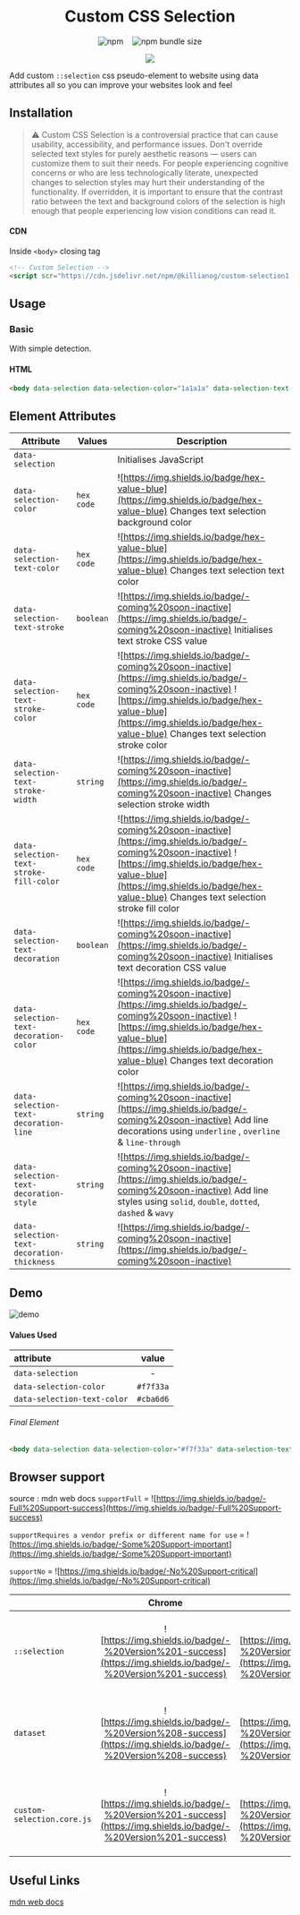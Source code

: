 <h1 align="center">Custom CSS Selection</h1>

<div style="display: flex;
    align-content: center;
    justify-content: center;
    column-gap: 1rem;
}" align="center"><img alt="npm" src="https://img.shields.io/npm/v/custom-selection?color=D9B4FF&logo=npm"><img alt="npm bundle size" src="https://img.shields.io/bundlephobia/min/custom-selection?color=1a1a1a&label=size"></div>

<p align="center">
  <img src="https://github.com/killianog/css-selection/blob/8d4a36c3ea34000a7b3ab71bc1b82c14a939b170/assets/star-small.png?raw=1" />
</p>



Add custom `::selection` css pseudo-element to website using data attributes all so you can improve your websites look and feel


## Installation

> ⚠️ Custom CSS Selection is a controversial practice that can cause usability, accessibility, and performance issues. Don't override selected text styles for purely aesthetic reasons — users can customize them to suit their needs. For people experiencing cognitive concerns or who are less technologically literate, unexpected changes to selection styles may hurt their understanding of the functionality. If overridden, it is important to ensure that the contrast ratio between the text and background colors of the selection is high enough that people experiencing low vision conditions can read it.


#### CDN

Inside `<body>` closing tag

```html
<!-- Custom Selection -->
<script scr="https://cdn.jsdelivr.net/npm/@killianog/custom-selection1.0.0/dist/custom-selection.core.js"></script>
```

## Usage

### Basic

With simple detection.

#### HTML

```html
<body data-selection data-selection-color="1a1a1a" data-selection-text-color="#fffff"></body>
```

## Element Attributes

| Attribute                                  | Values     | Description                                                  |
| ------------------------------------------ | ---------- | ------------------------------------------------------------ |
| `data-selection`                           |            | Initialises JavaScript                                       |
| `data-selection-color`                     | `hex code` | ![https://img.shields.io/badge/hex-value-blue](https://img.shields.io/badge/hex-value-blue) Changes text selection background color |
| `data-selection-text-color`                | `hex code` | ![https://img.shields.io/badge/hex-value-blue](https://img.shields.io/badge/hex-value-blue) Changes text selection text color |
| `data-selection-text-stroke`               | `boolean`  | ![https://img.shields.io/badge/-coming%20soon-inactive](https://img.shields.io/badge/-coming%20soon-inactive) Initialises text stroke CSS value |
| `data-selection-text-stroke-color`         | `hex code` | ![https://img.shields.io/badge/-coming%20soon-inactive](https://img.shields.io/badge/-coming%20soon-inactive) ![https://img.shields.io/badge/hex-value-blue](https://img.shields.io/badge/hex-value-blue) Changes text selection stroke color |
| `data-selection-text-stroke-width`         | `string`   | ![https://img.shields.io/badge/-coming%20soon-inactive](https://img.shields.io/badge/-coming%20soon-inactive) Changes selection stroke width |
| `data-selection-text-stroke-fill-color`    | `hex code` | ![https://img.shields.io/badge/-coming%20soon-inactive](https://img.shields.io/badge/-coming%20soon-inactive) ![https://img.shields.io/badge/hex-value-blue](https://img.shields.io/badge/hex-value-blue) Changes text selection stroke fill color |
| `data-selection-text-decoration`           | `boolean`  | ![https://img.shields.io/badge/-coming%20soon-inactive](https://img.shields.io/badge/-coming%20soon-inactive) Initialises text decoration CSS value |
| `data-selection-text-decoration-color`     | `hex code` | ![https://img.shields.io/badge/-coming%20soon-inactive](https://img.shields.io/badge/-coming%20soon-inactive) ![https://img.shields.io/badge/hex-value-blue](https://img.shields.io/badge/hex-value-blue) Changes text decoration color |
| `data-selection-text-decoration-line`      | `string`   | ![https://img.shields.io/badge/-coming%20soon-inactive](https://img.shields.io/badge/-coming%20soon-inactive) Add line decorations using `underline` , `overline` & `line-through` |
| `data-selection-text-decoration-style`     | `string`   | ![https://img.shields.io/badge/-coming%20soon-inactive](https://img.shields.io/badge/-coming%20soon-inactive) Add line styles using `solid`, `double`, `dotted`, `dashed` & `wavy` |
| `data-selection-text-decoration-thickness` | `string`   | ![https://img.shields.io/badge/-coming%20soon-inactive](https://img.shields.io/badge/-coming%20soon-inactive) |

## Demo

![demo](https://user-images.githubusercontent.com/83577130/189996561-4e541c42-f857-4a28-82ab-42b818972cc1.gif)

#### Values Used

| attribute                   |   value   |
| :-------------------------- | :-------: |
| `data-selection`            |     -     |
| `data-selection-color`      | `#f7f33a` |
| `data-selection-text-color` | `#cba6d6` |

###### Final Element

```html
<body data-selection data-selection-color="#f7f33a" data-selection-text-color="#cba6d6"></body>
```

## Browser support

source : mdn web docs
`supportFull` = ![https://img.shields.io/badge/-Full%20Support-success](https://img.shields.io/badge/-Full%20Support-success)

`supportRequires a vendor prefix or different name for use` = ![https://img.shields.io/badge/-Some%20Support-important](https://img.shields.io/badge/-Some%20Support-important)

`supportNo` = ![https://img.shields.io/badge/-No%20Support-critical](https://img.shields.io/badge/-No%20Support-critical)

|                            |                            Chrome                            |                             Edge                             |                           Firefox                            |                            Opera                             |                            Safari                            |                        Chrome Android                        |                     Firefox for Android                      |                        Opera Android                         |                        Safari on iOS                         |                       Samsung Internet                       |                       WebView Android                        |
| :------------------------- | :----------------------------------------------------------: | :----------------------------------------------------------: | :----------------------------------------------------------: | :----------------------------------------------------------: | :----------------------------------------------------------: | :----------------------------------------------------------: | :----------------------------------------------------------: | :----------------------------------------------------------: | :----------------------------------------------------------: | :----------------------------------------------------------: | :----------------------------------------------------------: |
| `::selection`              | ![https://img.shields.io/badge/-%20Version%201-success](https://img.shields.io/badge/-%20Version%201-success) | ![https://img.shields.io/badge/-%20Version%2012-success](https://img.shields.io/badge/-%20Version%2012-success) | ![https://img.shields.io/badge/-%20Version%2062-success](https://img.shields.io/badge/-%20Version%2062-success) | ![https://img.shields.io/badge/-%20Version%209.5-success](https://img.shields.io/badge/-%20Version%209.5-success) | ![https://img.shields.io/badge/-%20Version%201.1-success](https://img.shields.io/badge/-%20Version%201.1-success) | ![https://img.shields.io/badge/-%20Version%2018-success](https://img.shields.io/badge/-%20Version%2018-success) | ![https://img.shields.io/badge/-%20Version%2062-success](https://img.shields.io/badge/-%20Version%2062-success) | ![https://img.shields.io/badge/-%20Version%2014-success](https://img.shields.io/badge/-%20Version%2014-success) | ![https://img.shields.io/badge/-No%20Support-critical](https://img.shields.io/badge/-No%20Support-critical) | ![https://img.shields.io/badge/-%20Version%201.0-success](https://img.shields.io/badge/-%20Version%201.0-success) | ![https://img.shields.io/badge/-%20Version%2037-success](https://img.shields.io/badge/-%20Version%2037-success) |
| `dataset`                  | ![https://img.shields.io/badge/-%20Version%208-success](https://img.shields.io/badge/-%20Version%208-success) | ![https://img.shields.io/badge/-%20Version%2012-success](https://img.shields.io/badge/-%20Version%2012-success) | ![https://img.shields.io/badge/-%20Version%206-success](https://img.shields.io/badge/-%20Version%206-success) | ![https://img.shields.io/badge/-%20Version%2011-success](https://img.shields.io/badge/-%20Version%2011-success) | ![https://img.shields.io/badge/-%20Version%205.1-success](https://img.shields.io/badge/-%20Version%205.1-success) | ![https://img.shields.io/badge/-%20Version%2018-success](https://img.shields.io/badge/-%20Version%2018-success) | ![https://img.shields.io/badge/-%20Version%206-success](https://img.shields.io/badge/-%20Version%206-success) | ![https://img.shields.io/badge/-%20Version%2011-success](https://img.shields.io/badge/-%20Version%2011-success) | ![https://img.shields.io/badge/-%20Version%205-success](https://img.shields.io/badge/-%20Version%205-success) | ![https://img.shields.io/badge/-%20Version%201.1-success](https://img.shields.io/badge/-%20Version%201.0-success) | ![https://img.shields.io/badge/-%20Version%203-success](https://img.shields.io/badge/-%20Version%203-success) |
| `custom-selection.core.js` | ![https://img.shields.io/badge/-%20Version%201-success](https://img.shields.io/badge/-%20Version%201-success) | ![https://img.shields.io/badge/-%20Version%2012-success](https://img.shields.io/badge/-%20Version%2012-success) | ![https://img.shields.io/badge/-%20Version%2062-success](https://img.shields.io/badge/-%20Version%2062-success) | ![https://img.shields.io/badge/-%20Version%209.5-success](https://img.shields.io/badge/-%20Version%209.5-success) | ![https://img.shields.io/badge/-%20Version%201.1-success](https://img.shields.io/badge/-%20Version%201.1-success) | ![https://img.shields.io/badge/-%20Version%2018-success](https://img.shields.io/badge/-%20Version%2018-success) | ![https://img.shields.io/badge/-%20Version%2062-success](https://img.shields.io/badge/-%20Version%2062-success) | ![https://img.shields.io/badge/-%20Version%2014-success](https://img.shields.io/badge/-%20Version%2014-success) | ![https://img.shields.io/badge/-No%20Support-critical](https://img.shields.io/badge/-No%20Support-critical) | ![https://img.shields.io/badge/-%20Version%201.0-success](https://img.shields.io/badge/-%20Version%201.0-success) | ![https://img.shields.io/badge/-%20Version%2037-success](https://img.shields.io/badge/-%20Version%2037-success) |


## Useful Links

[mdn web docs ](https://developer.mozilla.org/en-US/docs/Web/CSS/::selection)